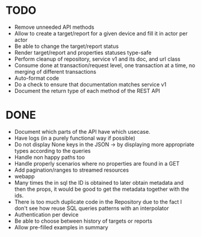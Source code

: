 # TODO

- Remove unneeded API methods
- Allow to create a target/report for a given device and fill it in actor per actor
- Be able to change the target/report status
- Render target/report and properties statuses type-safe
- Perform cleanup of repository, service v1 and its doc, and url class
- Consume done at transaction/request level, one transaction at a time, no merging of different transactions
- Auto-format code
- Do a check to ensure that documentation matches service v1
- Document the return type of each method of the REST API

# DONE

- Document which parts of the API have which usecase.
- Have logs (in a purely functional way if possible)
- Do not display None keys in the JSON -> by displaying more appropriate types according to the queries
- Handle non happy paths too
- Handle properly scenarios where no properties are found in a GET
- Add pagination/ranges to streamed resources
- webapp
- Many times the in sql the ID is obtained to later obtain metadata and then the props, it would be good to get the metadata together with the ids.
- There is too much duplicate code in the Repository due to the fact I don't see how reuse SQL queries patterns with an interpolator
- Authentication per device
- Be able to choose between history of targets or reports
- Allow pre-filled examples in summary
